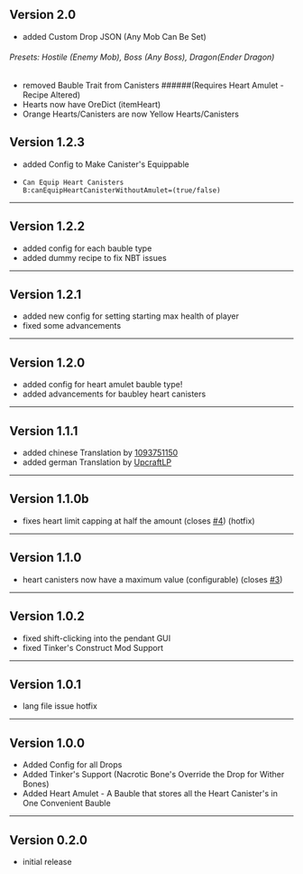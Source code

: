 Version 2.0
--------------------------------------------------
- added Custom Drop JSON (Any Mob Can Be Set)  
###### Presets: Hostile (Enemy Mob), Boss (Any Boss), Dragon(Ender Dragon)  
- removed Bauble Trait from Canisters 
######(Requires Heart Amulet - Recipe Altered)
- Hearts now have OreDict (itemHeart)
- Orange Hearts/Canisters are now Yellow Hearts/Canisters

Version 1.2.3
--------------------------------------------------

- added Config to Make Canister's Equippable
-     Can Equip Heart Canisters
      B:canEquipHeartCanisterWithoutAmulet=(true/false) 
---------------------------------------------------
Version 1.2.2
---------------------------------------------------
- added config for each bauble type 
- added dummy recipe to fix NBT issues
-----------------------------------------------------
Version 1.2.1
------------------------------------------------------
- added new config for setting starting max health of player
- fixed some advancements
------------------------------------------------------
Version 1.2.0
------------------------------------------------------
- added config for heart amulet bauble type!   
- added advancements for baubley heart canisters

------------------------------------------------------
Version 1.1.1
------------------------------------------------------
- added chinese Translation by [1093751150](https://minecraft.curseforge.com/members/1093751150 "CurseForge Page")
- added german Translation by [UpcraftLP](https://github.com/upcraftlp "GitHub")

------------------------------------------------------
Version 1.1.0b
------------------------------------------------------
- fixes heart limit capping at half the amount (closes [#4](https://github.com/EmoKiba/Baubley-Heart-Canisters/issues/4)) (hotfix)

------------------------------------------------------
Version 1.1.0
------------------------------------------------------
- heart canisters now have a maximum value (configurable) (closes [#3](https://github.com/EmoKiba/Baubley-Heart-Canisters/issues/3))

------------------------------------------------------
Version 1.0.2
------------------------------------------------------
- fixed shift-clicking into the pendant GUI
- fixed Tinker's Construct Mod Support

------------------------------------------------------
Version 1.0.1
------------------------------------------------------
- lang file issue hotfix
------------------------------------------------------
Version 1.0.0
------------------------------------------------------
- Added Config for all Drops
- Added Tinker's Support (Nacrotic Bone's Override the Drop for Wither Bones)
- Added Heart Amulet - A Bauble that stores all the Heart Canister's in One Convenient Bauble

------------------------------------------------------
Version 0.2.0
------------------------------------------------------
- initial release
